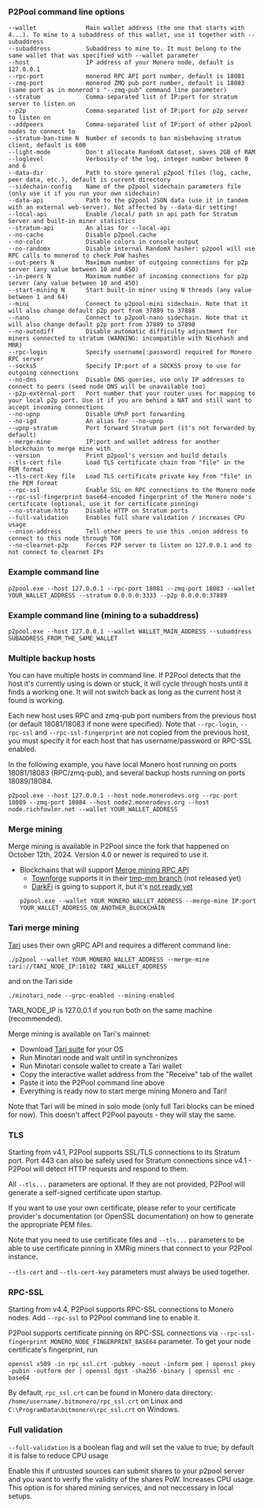 ### P2Pool command line options

```
--wallet              Main wallet address (the one that starts with 4...). To mine to a subaddress of this wallet, use it together with --subaddress
--subaddress          Subaddress to mine to. It must belong to the same wallet that was specified with --wallet parameter
--host                IP address of your Monero node, default is 127.0.0.1
--rpc-port            monerod RPC API port number, default is 18081
--zmq-port            monerod ZMQ pub port number, default is 18083 (same port as in monerod's "--zmq-pub" command line parameter)
--stratum             Comma-separated list of IP:port for stratum server to listen on
--p2p                 Comma-separated list of IP:port for p2p server to listen on
--addpeers            Comma-separated list of IP:port of other p2pool nodes to connect to
--stratum-ban-time N  Number of seconds to ban misbehaving stratum client, default is 600
--light-mode          Don't allocate RandomX dataset, saves 2GB of RAM
--loglevel            Verbosity of the log, integer number between 0 and 6
--data-dir            Path to store general p2pool files (log, cache, peer data, etc.), default is current directory
--sidechain-config    Name of the p2pool sidechain parameters file (only use it if you run your own sidechain)
--data-api            Path to the p2pool JSON data (use it in tandem with an external web-server). Not affected by --data-dir setting!
--local-api           Enable /local/ path in api path for Stratum Server and built-in miner statistics
--stratum-api         An alias for --local-api
--no-cache            Disable p2pool.cache
--no-color            Disable colors in console output
--no-randomx          Disable internal RandomX hasher: p2pool will use RPC calls to monerod to check PoW hashes
--out-peers N         Maximum number of outgoing connections for p2p server (any value between 10 and 450)
--in-peers N          Maximum number of incoming connections for p2p server (any value between 10 and 450)
--start-mining N      Start built-in miner using N threads (any value between 1 and 64)
--mini                Connect to p2pool-mini sidechain. Note that it will also change default p2p port from 37889 to 37888
--nano                Connect to p2pool-nano sidechain. Note that it will also change default p2p port from 37889 to 37890
--no-autodiff         Disable automatic difficulty adjustment for miners connected to stratum (WARNING: incompatible with Nicehash and MRR)
--rpc-login           Specify username[:password] required for Monero RPC server
--socks5              Specify IP:port of a SOCKS5 proxy to use for outgoing connections
--no-dns              Disable DNS queries, use only IP addresses to connect to peers (seed node DNS will be unavailable too)
--p2p-external-port   Port number that your router uses for mapping to your local p2p port. Use it if you are behind a NAT and still want to accept incoming connections
--no-upnp             Disable UPnP port forwarding
--no-igd              An alias for --no-upnp
--upnp-stratum        Port forward Stratum port (it's not forwarded by default)
--merge-mine          IP:port and wallet address for another blockchain to merge mine with
--version             Print p2pool's version and build details
--tls-cert file       Load TLS certificate chain from "file" in the PEM format
--tls-cert-key file   Load TLS certificate private key from "file" in the PEM format
--rpc-ssl             Enable SSL on RPC connections to the Monero node
--rpc-ssl-fingerprint base64-encoded fingerprint of the Monero node's certificate (optional, use it for certificate pinning)
--no-stratum-http     Disable HTTP on Stratum ports
--full-validation     Enables full share validation / increases CPU usage
--onion-address       Tell other peers to use this .onion address to connect to this node through TOR
--no-clearnet-p2p     Forces P2P server to listen on 127.0.0.1 and to not connect to clearnet IPs
```

### Example command line

```
p2pool.exe --host 127.0.0.1 --rpc-port 18081 --zmq-port 18083 --wallet YOUR_WALLET_ADDRESS --stratum 0.0.0.0:3333 --p2p 0.0.0.0:37889
```

### Example command line (mining to a subaddress)

```
p2pool.exe --host 127.0.0.1 --wallet WALLET_MAIN_ADDRESS --subaddress SUBADDRESS_FROM_THE_SAME_WALLET
```

### Multiple backup hosts

You can have multiple hosts in command line. If P2Pool detects that the host it's currently using is down or stuck, it will cycle through hosts until it finds a working one. It will not switch back as long as the current host it found is working.

Each new host uses RPC and zmq-pub port numbers from the previous host (or default 18081/18083 if none were specified). Note that `--rpc-login`, `--rpc-ssl` and `--rpc-ssl-fingerprint` are not copied from the previous host, you must specify it for each host that has username/password or RPC-SSL enabled.

In the following example, you have local Monero host running on ports 18081/18083 (RPC/zmq-pub), and several backup hosts running on ports 18089/18084.


```
p2pool.exe --host 127.0.0.1 --host node.monerodevs.org --rpc-port 18089 --zmq-port 18084 --host node2.monerodevs.org --host node.richfowler.net --wallet YOUR_WALLET_ADDRESS
```

### Merge mining

Merge mining is available in P2Pool since the fork that happened on October 12th, 2024. Version 4.0 or newer is required to use it.

- Blockchains that will support [Merge mining RPC API](https://github.com/SChernykh/p2pool/blob/master/docs/MERGE_MINING.MD#proposed-rpc-api)
  - [Townforge](https://townforge.net/) supports it in their [tmp-mm branch](https://git.townforge.net/townforge/townforge/src/branch/tmp-mm) (not released yet)
  - [DarkFi](https://dark.fi/) is going to support it, but it's [not ready yet](https://github.com/darkrenaissance/darkfi/issues/244)
  ```
  p2pool.exe --wallet YOUR_MONERO_WALLET_ADDRESS --merge-mine IP:port YOUR_WALLET_ADDRESS_ON_ANOTHER_BLOCKCHAIN
  ```

### Tari merge mining

[Tari](https://www.tari.com/) uses their own gRPC API and requires a different command line:
```
./p2pool --wallet YOUR_MONERO_WALLET_ADDRESS --merge-mine tari://TARI_NODE_IP:18102 TARI_WALLET_ADDRESS
```
and on the Tari side
```
./minotari_node --grpc-enabled --mining-enabled
```
TARI_NODE_IP is 127.0.0.1 if you run both on the same machine (recommended).

Merge mining is available on Tari's mainnet:
- Download [Tari suite](https://github.com/tari-project/tari/releases/latest) for your OS
- Run Minotari node and wait until in synchronizes
- Run Minotari console wallet to create a Tari wallet
- Copy the interactive wallet address from the "Receive" tab of the wallet
- Paste it into the P2Pool command line above
- Everything is ready now to start merge mining Monero and Tari!

Note that Tari will be mined in solo mode (only full Tari blocks can be mined for now). This doesn't affect P2Pool payouts - they will stay the same.

### TLS

Starting from v4.1, P2Pool supports SSL/TLS connections to its Stratum port. Port 443 can also be safely used for Stratum connections since v4.1 - P2Pool will detect HTTP requests and respond to them.

All `--tls...` parameters are optional. If they are not provided, P2Pool will generate a self-signed certificate upon startup.

If you want to use your own certificate, please refer to your certificate provider's documentation (or OpenSSL documentation) on how to generate the appropriate PEM files.

Note that you need to use certificate files and `--tls...` parameters to be able to use certificate pinning in XMRig miners that connect to your P2Pool instance.

`--tls-cert` and `--tls-cert-key` parameters must always be used together.

### RPC-SSL

Starting from v4.4, P2Pool supports RPC-SSL connections to Monero nodes. Add `--rpc-ssl` to P2Pool command line to enable it.

P2Pool supports certificate pinning on RPC-SSL connections via `--rpc-ssl-fingerprint MONERO_NODE_FINGERPRINT_BASE64` parameter. To get your node certificate's fingerprint, run

```
openssl x509 -in rpc_ssl.crt -pubkey -noout -inform pem | openssl pkey -pubin -outform der | openssl dgst -sha256 -binary | openssl enc -base64
```

By default, `rpc_ssl.crt` can be found in Monero data directory: `/home/username/.bitmonero/rpc_ssl.crt` on Linux and `C:\ProgramData\bitmonero\rpc_ssl.crt` on Windows.


### Full validation

`--full-validation` is a boolean flag and will set the value to true; by default it is false to reduce CPU usage

Enable this if untrusted sources can submit shares to your p2pool server and you want to verify the validity of the shares PoW.  Increases CPU usage.
This option is for shared mining services, and not neccessary in local setups.
